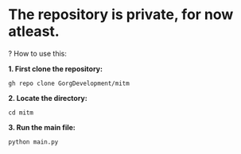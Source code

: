 # The repository is private, for now atleast.

? How to use this:

**1. First clone the repository:**
```
gh repo clone GorgDevelopment/mitm
```
**2. Locate the directory:**
```
cd mitm
```
**3. Run the main file:**
```
python main.py
```
